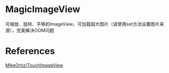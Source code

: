 # MagicImageView
可缩放、旋转、平移的ImageView，可加载超大图片（请使用set方法设置图片来源），完美解决OOM问题

# References
<a href="https://github.com/MikeOrtiz/TouchImageView">MikeOrtiz/TouchImageView</a>